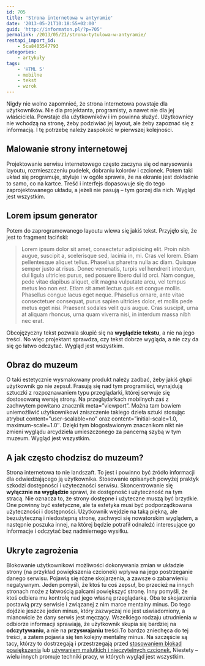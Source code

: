 ```yaml
---
id: 705
title: 'Strona internetowa w antyramie'
date: '2013-05-21T10:18:55+02:00'
guid: 'http://informaton.pl/?p=705'
permalink: /2013/05/21/strona-tytulowa-w-antyramie/
restapi_import_id:
    - 5ca8405547793
categories:
    - artykuły
tags:
    - 'HTML 5'
    - mobilne
    - tekst
    - wzrok
---
```


Nigdy nie wolno zapomnieć, że strona internetowa powstaje dla użytkowników. Nie dla projektanta, programisty, a nawet nie dla jej właściciela. Powstaje dla użytkowników i im powinna służyć. Użytkownicy nie wchodzą na stronę, żeby podziwiać jej layout, ale żeby zapoznać się z informacją. I tę potrzebę należy zaspokoić w pierwszej kolejności.

## Malowanie strony internetowej

Projektowanie serwisu internetowego często zaczyna się od narysowania layoutu, rozmieszczeniu pudełek, dobraniu kolorów i czcionek. Potem taki układ się programuje, styluje i w ogóle sprawia, że na ekranie jest dokładnie to samo, co na kartce. Treść i interfejs dopasowuje się do tego zaprojektowanego układu, a jeżeli nie pasują – tym gorzej dla nich. Wygląd jest wszystkim.

## Lorem ipsum generator

Potem do zaprogramowanego layoutu wlewa się jakiś tekst. Przyjęło się, że jest to fragment łaciński:

> Lorem ipsum dolor sit amet, consectetur adipisicing elit. Proin nibh augue, suscipit a, scelerisque sed, lacinia in, mi. Cras vel lorem. Etiam pellentesque aliquet tellus. Phasellus pharetra nulla ac diam. Quisque semper justo at risus. Donec venenatis, turpis vel hendrerit interdum, dui ligula ultricies purus, sed posuere libero dui id orci. Nam congue, pede vitae dapibus aliquet, elit magna vulputate arcu, vel tempus metus leo non est. Etiam sit amet lectus quis est congue mollis. Phasellus congue lacus eget neque. Phasellus ornare, ante vitae consectetuer consequat, purus sapien ultricies dolor, et mollis pede metus eget nisi. Praesent sodales velit quis augue. Cras suscipit, urna at aliquam rhoncus, urna quam viverra nisi, in interdum massa nibh nec erat.

Obcojęzyczny tekst pozwala skupić się na **wyglądzie tekstu**, a nie na jego treści. No więc projektant sprawdza, czy tekst dobrze wygląda, a nie czy da się go łatwo odczytać. Wygląd jest wszystkim.

## Obraz do muzeum

O taki estetycznie wysmakowany produkt należy zadbać, żeby jakiś głupi użytkownik go nie zepsuł. Frasują się nad tym programiści, wynajdują sztuczki z rozpoznawaniem typu przeglądarki, której serwuje się dostosowaną wersję strony. Na przeglądarkach mobilnych zaś z zachwytem powitano znacznik meta=”viewport”. Można tam bowiem uniemożliwić użytkownikowi zniszczenie takiego dzieła sztuki stosując atrybut content=”user-scalable=no” oraz content=”initial-scale=1.0, maximum-scale=1.0″. Dzięki tym błogosławionym znacznikom nikt nie zmieni wyglądu arcydzieła umieszczonego za pancerną szybą w tym muzeum. Wygląd jest wszystkim.

## A jak często chodzisz do muzeum?

Strona internetowa to nie landszaft. To jest i powinno być źródło informacji dla odwiedzającego ją użytkownika. Stosowanie opisanych powyżej praktyk szkodzi dostępności i użyteczności serwisu. Skoncentrowanie się **wyłącznie na wyglądzie** sprawi, że dostępność i użyteczność na tym stracą. Nie oznacza to, że strony dostępne i użyteczne muszą być brzydkie. One powinny być estetyczne, ale ta estetyka musi być podporządkowana użyteczności i dostępności. Użytkownik wejdzie na taką piękną, ale bezużyteczną i niedostępną stronę, zachwyci się nowatorskim wyglądem, a następnie poszuka innej, na której będzie potrafił odnaleźć interesujące go informacje i odczytać bez nadmiernego wysiłku.

## Ukryte zagrożenia

Blokowanie użytkownikowi możliwości dokonywania zmian w układzie strony (na przykład powiększenia czcionek) wpływa na jego postrzeganie danego serwisu. Pojawią się różne skojarzenia, a zawsze o zabarwieniu negatywnym. Jeden pomyśli, że ktoś tu coś zepsuł, bo przecież na innych stronach może z łatwością palcami powiększyć stronę. Inny pomyśli, że ktoś odbiera mu kontrolę nad jego własną przeglądarką. Oba te skojarzenia postawią przy serwisie i związanej z nim marce mentalny minus. Do tego dojdzie jeszcze jeden minus, który zazwyczaj nie jest uświadomiony, a mianowicie że dany serwis jest męczący. Wszelkiego rodzaju utrudnienia w odbiorze informacji sprawiają, że użytkownik skupia się bardziej na **odczytywaniu**, a nie na **przyswajaniu** treści.To bardzo zniechęca do tej treści, a zatem pojawia się ten kolejny mentalny minus. Na szczęście są tacy, którzy to dostrzegają i przestrzegają przed [stosowaniem blokad powiększenia](http://blog.kamilbrenk.pl/meta-tag-viewport-kiedy-i-jak-uzywac/) lub [używaniem malutkich i nieczytelnych czcionek.](http://mikeyanderson.com/optimal_characters_per_line) Niestety – wielu innych promuje techniki pracy, w których wygląd jest wszystkim.
